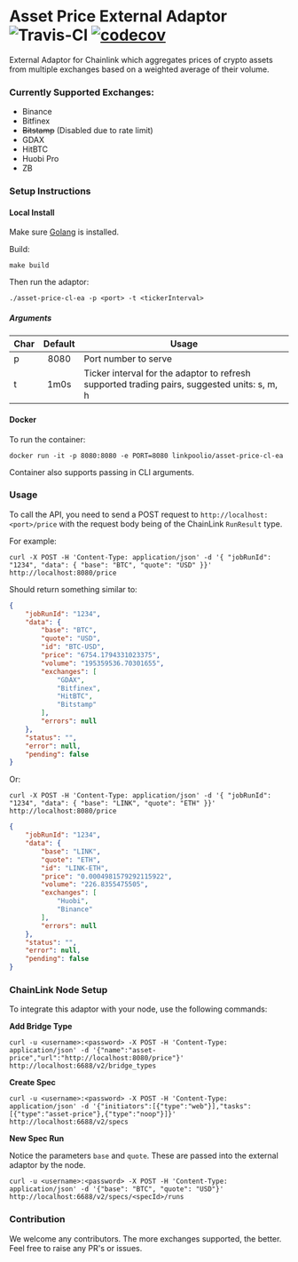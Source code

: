 # Asset Price External Adaptor ![Travis-CI](https://travis-ci.org/linkpoolio/asset-price-cl-ea.svg?branch=master) [![codecov](https://codecov.io/gh/linkpoolio/asset-price-cl-ea/branch/master/graph/badge.svg)](https://codecov.io/gh/linkpoolio/asset-price-cl-ea)
External Adaptor for Chainlink which aggregates prices of crypto assets from multiple exchanges based on a weighted average of their volume.

### Currently Supported Exchanges:

- Binance
- Bitfinex
- ~~Bitstamp~~ (Disabled due to rate limit)
- GDAX
- HitBTC
- Huobi Pro
- ZB

### Setup Instructions
#### Local Install
Make sure [Golang](https://golang.org/pkg/) is installed.

Build:
```
make build
```

Then run the adaptor:
```
./asset-price-cl-ea -p <port> -t <tickerInterval>
```

##### Arguments

| Char   | Default  | Usage |
| ------ |:--------:| ----- |
| p      | 8080     | Port number to serve |
| t      | 1m0s     | Ticker interval for the adaptor to refresh supported trading pairs, suggested units: s, m, h |

#### Docker
To run the container:
```
docker run -it -p 8080:8080 -e PORT=8080 linkpoolio/asset-price-cl-ea
```

Container also supports passing in CLI arguments.

### Usage

To call the API, you need to send a POST request to `http://localhost:<port>/price` with the request body being of the ChainLink `RunResult` type.

For example:
```
curl -X POST -H 'Content-Type: application/json' -d '{ "jobRunId": "1234", "data": { "base": "BTC", "quote": "USD" }}' http://localhost:8080/price
```
Should return something similar to:
```json
{
    "jobRunId": "1234",
    "data": {
        "base": "BTC",
        "quote": "USD",
        "id": "BTC-USD",
        "price": "6754.1794331023375",
        "volume": "195359536.70301655",
        "exchanges": [
            "GDAX",
            "Bitfinex",
            "HitBTC",
            "Bitstamp"
        ],
        "errors": null
    },
    "status": "",
    "error": null,
    "pending": false
}
```

Or:
```
curl -X POST -H 'Content-Type: application/json' -d '{ "jobRunId": "1234", "data": { "base": "LINK", "quote": "ETH" }}' http://localhost:8080/price
```
```json
{
    "jobRunId": "1234",
    "data": {
        "base": "LINK",
        "quote": "ETH",
        "id": "LINK-ETH",
        "price": "0.0004981579292115922",
        "volume": "226.8355475505",
        "exchanges": [
            "Huobi",
            "Binance"
        ],
        "errors": null
    },
    "status": "",
    "error": null,
    "pending": false
}
```

### ChainLink Node Setup

To integrate this adaptor with your node, use the following commands:

**Add Bridge Type**
```
curl -u <username>:<password> -X POST -H 'Content-Type: application/json' -d '{"name":"asset-price","url":"http://localhost:8080/price"}' http://localhost:6688/v2/bridge_types
```

**Create Spec**
```
curl -u <username>:<password> -X POST -H 'Content-Type: application/json' -d '{"initiators":[{"type":"web"}],"tasks":[{"type":"asset-price"},{"type":"noop"}]}' http://localhost:6688/v2/specs
```

**New Spec Run**

Notice the parameters `base` and `quote`. These are passed into the external adaptor by the node.
```
curl -u <username>:<password> -X POST -H 'Content-Type: application/json' -d '{"base": "BTC", "quote": "USD"}' http://localhost:6688/v2/specs/<specId>/runs
```

### Contribution
We welcome any contributors. The more exchanges supported, the better. Feel free to raise any PR's or issues.